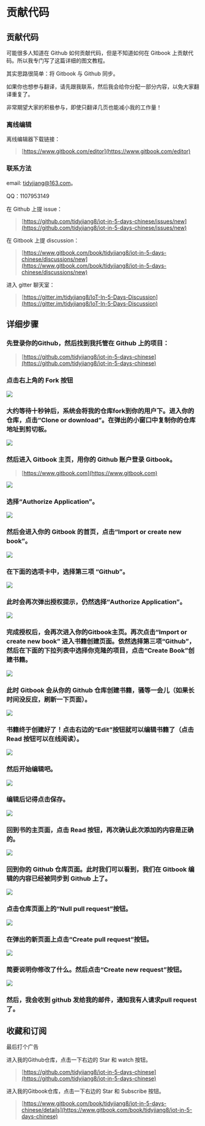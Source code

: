 # 贡献代码

## 贡献代码

可能很多人知道在 Github 如何贡献代码，但是不知道如何在 Gitbook 上贡献代码。所以我专门写了这篇详细的图文教程。

其实思路很简单：将 Gitbook 与 Github 同步。

如果你也想参与翻译，请先跟我联系，然后我会给你分配一部分内容，以免大家翻译重复了。

非常期望大家的积极参与，即使只翻译几页也能减小我的工作量！

### 离线编辑

离线编辑器下载链接：

> [https://www.gitbook.com/editor](https://www.gitbook.com/editor)

### 联系方法

email: tidyjiang@163.com。

QQ：1107953149

在 Github 上提 issue：

> [https://github.com/tidyjiang8/iot-in-5-days-chinese/issues/new](https://github.com/tidyjiang8/iot-in-5-days-chinese/issues/new)

在 Gitbook 上提 discussion：

> [https://www.gitbook.com/book/tidyjiang8/iot-in-5-days-chinese/discussions/new](https://www.gitbook.com/book/tidyjiang8/iot-in-5-days-chinese/discussions/new)

进入 gitter 聊天室：

> [https://gitter.im/tidyjiang8/IoT-In-5-Days-Discussion](https://gitter.im/tidyjiang8/IoT-In-5-Days-Discussion)

## 详细步骤

### 先登录你的Github，然后找到我托管在 Github 上的项目：

> [https://github.com/tidyjiang8/iot-in-5-days-chinese](https://github.com/tidyjiang8/iot-in-5-days-chinese)

### 点击右上角的 Fork 按钮

![](.gitbook/assets/image-1.png)

### 大约等待十秒钟后，系统会将我的仓库fork到你的用户下。进入你的仓库，点击“Clone or download”。在弹出的小窗口中复制你的仓库地址到剪切板。

![](.gitbook/assets/image-2.png)

### 然后进入 Gitbook 主页，用你的 Github 账户登录 Gitbook。

> [https://www.gitbook.com](https://www.gitbook.com)

![](.gitbook/assets/image-3.png)

### 选择“Authorize Application”。

![](.gitbook/assets/image-4.png)

### 然后会进入你的 Gitbook 的首页，点击“Import or create new book”。

![](.gitbook/assets/image-5.png)

### 在下面的选项卡中，选择第三项 “Github”。

![](.gitbook/assets/image-6.png)

### 此时会再次弹出授权提示，仍然选择“Authorize Application”。

![](.gitbook/assets/image-7.png)

### 完成授权后，会再次进入你的Gitbook主页。再次点击“Import or create new book” 进入书籍创建页面。依然选择第三项“Github”，然后在下面的下拉列表中选择你克隆的项目，点击“Create Book”创建书籍。

![](.gitbook/assets/image-8.png)

### 此时 Gitbook 会从你的 Github 仓库创建书籍，骚等一会儿（如果长时间没反应，刷新一下页面）。

![](.gitbook/assets/image-9.png)

### 书籍终于创建好了！点击右边的“Edit”按钮就可以编辑书籍了（点击 Read 按钮可以在线阅读）。

![](.gitbook/assets/image-10.png)

### 然后开始编辑吧。

![](.gitbook/assets/image-11.png)

### 编辑后记得点击保存。

![](.gitbook/assets/image-12.png)

### 回到书的主页面，点击 Read 按钮，再次确认此次添加的内容是正确的。

![](.gitbook/assets/image-13.png)

### 回到你的 Github 仓库页面。此时我们可以看到，我们在 Gitbook 编辑的内容已经被同步到 Github 上了。

![](.gitbook/assets/image-14.png)

### 点击仓库页面上的“Null pull request”按钮。

![](.gitbook/assets/image-15.png)

### 在弹出的新页面上点击“Create pull request”按钮。

![](.gitbook/assets/image-16.png)

### 简要说明你修改了什么。然后点击“Create new request”按钮。

![](.gitbook/assets/image-17.png)

### 然后，我会收到 github 发给我的邮件，通知我有人请求pull request了。

## 收藏和订阅

最后打个广告

进入我的Github仓库，点击一下右边的 Star 和 watch 按钮。

> [https://github.com/tidyjiang8/iot-in-5-days-chinese](https://github.com/tidyjiang8/iot-in-5-days-chinese)

进入我的Gitbook仓库，点击一下右边的 Star 和 Subscribe 按钮。

> [https://www.gitbook.com/book/tidyjiang8/iot-in-5-days-chinese/details](https://www.gitbook.com/book/tidyjiang8/iot-in-5-days-chinese)


